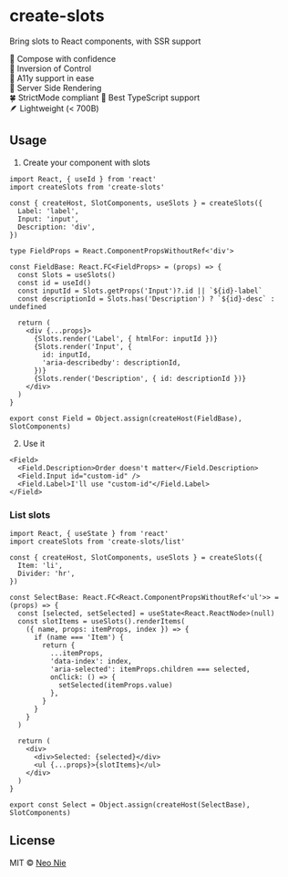 # create-slots

Bring slots to React components, with SSR support

🧩 Compose with confidence  
🤖 Inversion of Control  
🤞 A11y support in ease  
🎨 Server Side Rendering  
🍀 StrictMode compliant
💪 Best TypeScript support  
🪶 Lightweight (< 700B)

## Usage

1. Create your component with slots

```tsx
import React, { useId } from 'react'
import createSlots from 'create-slots'

const { createHost, SlotComponents, useSlots } = createSlots({
  Label: 'label',
  Input: 'input',
  Description: 'div',
})

type FieldProps = React.ComponentPropsWithoutRef<'div'>

const FieldBase: React.FC<FieldProps> = (props) => {
  const Slots = useSlots()
  const id = useId()
  const inputId = Slots.getProps('Input')?.id || `${id}-label`
  const descriptionId = Slots.has('Description') ? `${id}-desc` : undefined

  return (
    <div {...props}>
      {Slots.render('Label', { htmlFor: inputId })}
      {Slots.render('Input', {
        id: inputId,
        'aria-describedby': descriptionId,
      })}
      {Slots.render('Description', { id: descriptionId })}
    </div>
  )
}

export const Field = Object.assign(createHost(FieldBase), SlotComponents)
```

2. Use it

```tsx
<Field>
  <Field.Description>Order doesn't matter</Field.Description>
  <Field.Input id="custom-id" />
  <Field.Label>I'll use "custom-id"</Field.Label>
</Field>
```

### List slots

```tsx
import React, { useState } from 'react'
import createSlots from 'create-slots/list'

const { createHost, SlotComponents, useSlots } = createSlots({
  Item: 'li',
  Divider: 'hr',
})

const SelectBase: React.FC<React.ComponentPropsWithoutRef<'ul'>> = (props) => {
  const [selected, setSelected] = useState<React.ReactNode>(null)
  const slotItems = useSlots().renderItems(
    ({ name, props: itemProps, index }) => {
      if (name === 'Item') {
        return {
          ...itemProps,
          'data-index': index,
          'aria-selected': itemProps.children === selected,
          onClick: () => {
            setSelected(itemProps.value)
          },
        }
      }
    }
  )

  return (
    <div>
      <div>Selected: {selected}</div>
      <ul {...props}>{slotItems}</ul>
    </div>
  )
}

export const Select = Object.assign(createHost(SelectBase), SlotComponents)
```

## License

MIT © [Neo Nie](https://github.com/nihgwu)
